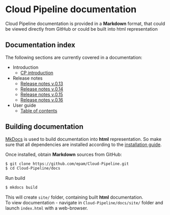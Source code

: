# Cloud Pipeline documentation

Cloud Pipeline documentation is provided in a **Markdown** format, that could be viewed directly from GitHub or could be built into html representation

## Documentation index

The following sections are currently covered in a documentation:

- Introduction
    - [CP introduction](md/index.md)
- Release notes
    - [Release notes v.0.13](md/release_notes/v.0.13/v.0.13_-_Release_notes.md)
    - [Release notes v.0.14](md/release_notes/v.0.14/v.0.14_-_Release_notes.md)
    - [Release notes v.0.15](md/release_notes/v.0.15/v.0.15_-_Release_notes.md)
    - [Release notes v.0.16](md/release_notes/v.0.16/v.0.16_-_Release_notes.md)
- User guide
    - [Table of contents](md/manual/Cloud_Pipeline_-_Manual.md)

## Building documentation

[MkDocs](http://www.mkdocs.org/) is used to build documentation into **html** representation. So make sure that all dependencies are installed according to the [installation guide](https://www.mkdocs.org/#installation).

Once installed, obtain **Markdown** sources from GitHub:

``` bash
$ git clone https://github.com/epam/Cloud-Pipeline.git
$ cd Cloud-Pipeline/docs
```

Run build

``` bash
$ mkdocs build
```

This will create `site/` folder, containing built **html** documentation.  
To view documentation - navigate in `Cloud-Pipeline/docs/site/` folder and launch `index.html` with a web-browser.

